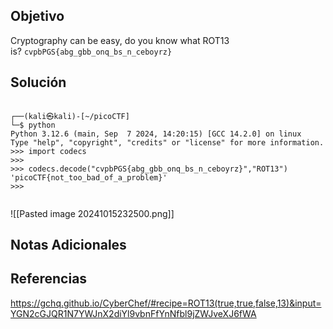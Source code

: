 ## Objetivo
Cryptography can be easy, do you know what ROT13 is? `cvpbPGS{abg_gbb_onq_bs_n_ceboyrz}`
## Solución
```

┌──(kali㉿kali)-[~/picoCTF]
└─$ python                 
Python 3.12.6 (main, Sep  7 2024, 14:20:15) [GCC 14.2.0] on linux
Type "help", "copyright", "credits" or "license" for more information.
>>> import codecs
>>> 
>>> codecs.decode("cvpbPGS{abg_gbb_onq_bs_n_ceboyrz}","ROT13")
'picoCTF{not_too_bad_of_a_problem}'
>>> 


```

![[Pasted image 20241015232500.png]]
## Notas Adicionales

## Referencias
https://gchq.github.io/CyberChef/#recipe=ROT13(true,true,false,13)&input=YGN2cGJQR1N7YWJnX2diYl9vbnFfYnNfbl9jZWJveXJ6fWA